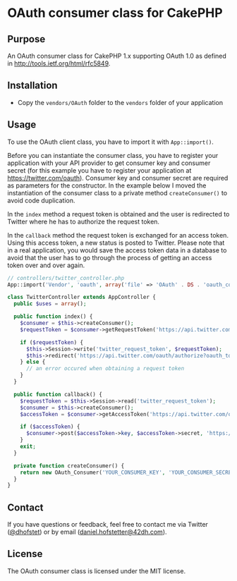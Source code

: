 # OAuth consumer class for CakePHP

## Purpose

An OAuth consumer class for CakePHP 1.x supporting OAuth 1.0 as defined in http://tools.ietf.org/html/rfc5849.

## Installation

* Copy the `vendors/OAuth` folder to the `vendors` folder of your application

## Usage

To use the OAuth client class, you have to import it with `App::import()`.

Before you can instantiate the consumer class, you have to register your application with your API provider to get consumer key and consumer secret (for this example you have to register your application at https://twitter.com/oauth). Consumer key and consumer secret are required as parameters for the constructor. In the example below I moved the instantiation of the consumer class to a private method `createConsumer()` to avoid code duplication.

In the `index` method a request token is obtained and the user is redirected to Twitter where he has to authorize the request token.

In the `callback` method the request token is exchanged for an access token. Using this access token, a new status is posted to Twitter. Please note that in a real application, you would save the access token data in a database to avoid that the user has to go through the process of getting an access token over and over again.

```php
// controllers/twitter_controller.php
App::import('Vendor', 'oauth', array('file' => 'OAuth' . DS . 'oauth_consumer.php'));

class TwitterController extends AppController {
  public $uses = array();

  public function index() {
    $consumer = $this->createConsumer();
    $requestToken = $consumer->getRequestToken('https://api.twitter.com/oauth/request_token', 'http://' . $_SERVER['HTTP_HOST'] . '/twitter/callback');

    if ($requestToken) {
      $this->Session->write('twitter_request_token', $requestToken);
      $this->redirect('https://api.twitter.com/oauth/authorize?oauth_token=' . $requestToken->key);
    } else {
      // an error occured when obtaining a request token
    }
  }

  public function callback() {
    $requestToken = $this->Session->read('twitter_request_token');
    $consumer = $this->createConsumer();
    $accessToken = $consumer->getAccessToken('https://api.twitter.com/oauth/access_token', $requestToken);

    if ($accessToken) {
      $consumer->post($accessToken->key, $accessToken->secret, 'https://api.twitter.com/1/statuses/update.json', array('status' => 'hello world!'));
    }
    exit;
  }

  private function createConsumer() {
    return new OAuth_Consumer('YOUR_CONSUMER_KEY', 'YOUR_CONSUMER_SECRET');
  }
}
```

## Contact

If you have questions or feedback, feel free to contact me via Twitter ([@dhofstet](https://twitter.com/dhofstet)) or by email (daniel.hofstetter@42dh.com).

## License

The OAuth consumer class is licensed under the MIT license.
